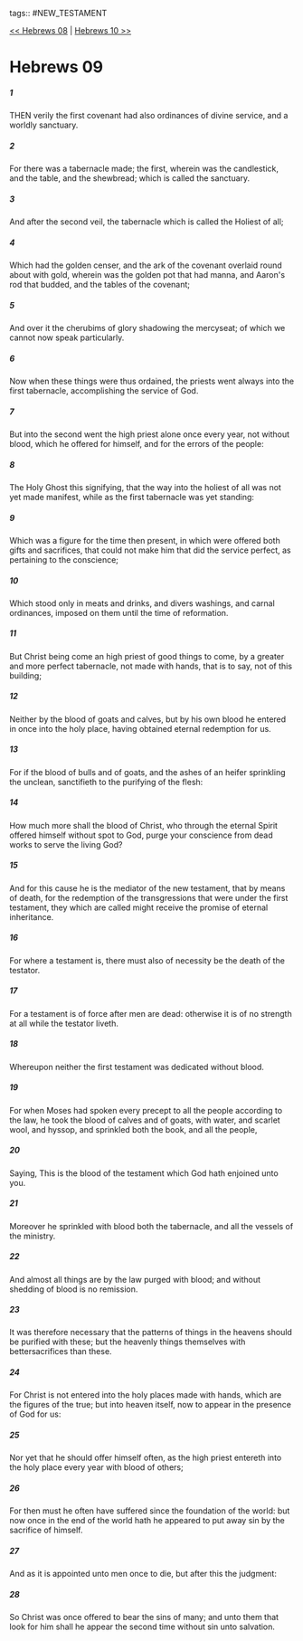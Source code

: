 tags:: #NEW_TESTAMENT

[<< Hebrews 08](NEW_TESTAMENT/19_Hebrews/Hebrews_08.md) | [Hebrews 10 >>](NEW_TESTAMENT/19_Hebrews/Hebrews_10.md)

# Hebrews 09

##### 1

THEN verily the first covenant had also ordinances of divine service, and a worldly sanctuary.

##### 2

For there was a tabernacle made; the first, wherein was the candlestick, and the table, and the shewbread; which is called the sanctuary.

##### 3

And after the second veil, the tabernacle which is called the Holiest of all;

##### 4

Which had the golden censer, and the ark of the covenant overlaid round about with gold, wherein was the golden pot that had manna, and Aaron's rod that budded, and the tables of the covenant;

##### 5

And over it the cherubims of glory shadowing the mercyseat; of which we cannot now speak particularly.

##### 6

Now when these things were thus ordained, the priests went always into the first tabernacle, accomplishing the service of God.

##### 7

But into the second went the high priest alone once every year, not without blood, which he offered for himself, and for the errors of the people:

##### 8

The Holy Ghost this signifying, that the way into the holiest of all was not yet made manifest, while as the first tabernacle was yet standing:

##### 9

Which was a figure for the time then present, in which were offered both gifts and sacrifices, that could not make him that did the service perfect, as pertaining to the conscience;

##### 10

Which stood only in meats and drinks, and divers washings, and carnal ordinances, imposed on them until the time of reformation.

##### 11

But Christ being come an high priest of good things to come, by a greater and more perfect tabernacle, not made with hands, that is to say, not of this building;

##### 12

Neither by the blood of goats and calves, but by his own blood he entered in once into the holy place, having obtained eternal redemption for us.

##### 13

For if the blood of bulls and of goats, and the ashes of an heifer sprinkling the unclean, sanctifieth to the purifying of the flesh:

##### 14

How much more shall the blood of Christ, who through the eternal Spirit offered himself without spot to God, purge your conscience from dead works to serve the living God?

##### 15

And for this cause he is the mediator of the new testament, that by means of death, for the redemption of the transgressions that were under the first testament, they which are called might receive the promise of eternal inheritance.

##### 16

For where a testament is, there must also of necessity be the death of the testator.

##### 17

For a testament is of force after men are dead: otherwise it is of no strength at all while the testator liveth.

##### 18

Whereupon neither the first testament was dedicated without blood.

##### 19

For when Moses had spoken every precept to all the people according to the law, he took the blood of calves and of goats, with water, and scarlet wool, and hyssop, and sprinkled both the book, and all the people,

##### 20

Saying, This is the blood of the testament which God hath enjoined unto you.

##### 21

Moreover he sprinkled with blood both the tabernacle, and all the vessels of the ministry.

##### 22

And almost all things are by the law purged with blood; and without shedding of blood is no remission.

##### 23

It was therefore necessary that the patterns of things in the heavens should be purified with these; but the heavenly things themselves with bettersacrifices than these.

##### 24

For Christ is not entered into the holy places made with hands, which are the figures of the true; but into heaven itself, now to appear in the presence of God for us:

##### 25

Nor yet that he should offer himself often, as the high priest entereth into the holy place every year with blood of others;

##### 26

For then must he often have suffered since the foundation of the world: but now once in the end of the world hath he appeared to put away sin by the sacrifice of himself.

##### 27

And as it is appointed unto men once to die, but after this the judgment:

##### 28

So Christ was once offered to bear the sins of many; and unto them that look for him shall he appear the second time without sin unto salvation.
